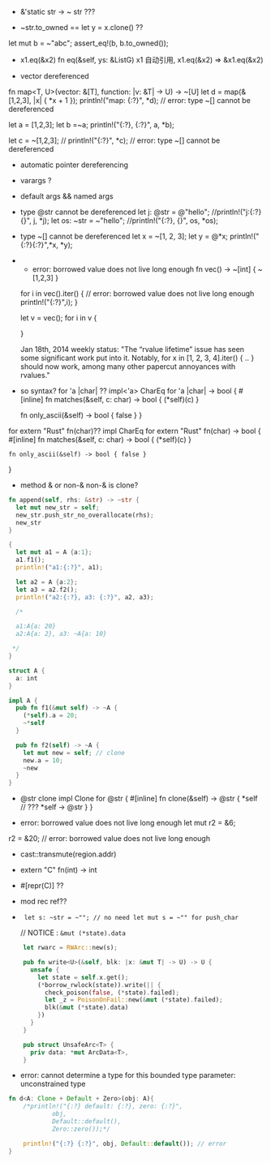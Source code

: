 - &'static str -> ~ str ???

- ~str.to_owned  ==   let y = x.clone()  ??

let mut b = ~"abc";
    assert_eq!(b, b.to_owned());

- x1.eq(&x2) fn eq(&self, ys: &ListG<T>)
  x1 自动引用, x1.eq(&x2) => &x1.eq(&x2)

-  vector dereferenced

  fn map<T, U>(vector: &[T], function: |v: &T| -> U) -> ~[U]
  let d = map(&[1,2,3], |x| { *x + 1 });
  println!("map: {:?}", *d); // error: type ~[<VI6>] cannot be dereferenced

  let a = [1,2,3];
  let b =~a;
  println!("{:?}, {:?}", a, *b);

  let c = ~[1,2,3];
  // println!("{:?}", *c); // error: type ~[<VI17>] cannot be dereferenced


- automatic pointer dereferencing

- varargs ?

- default args && named args

- type @str cannot be dereferenced
    let j: @str = @"hello";
    //println!("j:{:?} {}", j, *j);
    let os: ~str = ~"hello";
    //println!("{:?}, {}", os, *os); 

- type ~[<VI2>] cannot be dereferenced
  let x = ~[1, 2, 3];
  let y = @*x;
  println!("{:?}{:?}",*x, *y);
  
- *  error: borrowed value does not live long enough
fn vec() -> ~[int] {
  ~[1,2,3]
}

  for i in vec().iter() { // error: borrowed value does not live long enough
    println!("{:?}",i);
  }

  let v = vec();
  for i in v {

  }

  Jan 18th, 2014 weekly status:
 "The “rvalue lifetime” issue has seen some significant work put into it. Notably, for x in [1, 2, 3, 4].iter() { .. } should now work, among many other papercut annoyances with rvalues."

-  so syntax?
for 'a |char| ??
impl<'a> CharEq for 'a |char| -> bool {
    #[inline]
    fn matches(&self, c: char) -> bool { (*self)(c) }

    fn only_ascii(&self) -> bool { false }
}

for extern "Rust" fn(char)??
impl CharEq for extern "Rust" fn(char) -> bool {
    #[inline]
    fn matches(&self, c: char) -> bool { (*self)(c) }

    fn only_ascii(&self) -> bool { false }
}

- method & or non-&
non-& is clone?

```rust
fn append(self, rhs: &str) -> ~str {
  let mut new_str = self;
  new_str.push_str_no_overallocate(rhs);
  new_str
}

{
  let mut a1 = A {a:1};
  a1.f1();
  println!("a1:{:?}", a1);

  let a2 = A {a:2};
  let a3 = a2.f2();
  println!("a2:{:?}, a3: {:?}", a2, a3);

  /*

  a1:A{a: 20}
  a2:A{a: 2}, a3: ~A{a: 10}

 */
}

struct A {
  a: int
}

impl A {
  pub fn f1(&mut self) -> ~A {
    (*self).a = 20;
    ~*self
  }

  pub fn f2(self) -> ~A {
    let mut new = self; // clone
    new.a = 10;
    ~new
  }
}
```

- @str clone
impl Clone for @str {
    #[inline]
    fn clone(&self) -> @str {
        *self // ??? *self -> @str
    }
}

- error: borrowed value does not live long enough
let mut r2 = &6;
  
r2 = &20; // error: borrowed value does not live long enough

- cast::transmute(region.addr)

- extern "C" fn(int) -> int

- #[repr(C)] ??


- mod rec ref??

-      let s: ~str = ~""; // no need let mut s = ~"" for push_char

  // NOTICE :  `&mut (*state).data`

```rust
    let rwarc = RWArc::new(s);

    pub fn write<U>(&self, blk: |x: &mut T| -> U) -> U {
      unsafe {
        let state = self.x.get();
        (*borrow_rwlock(state)).write(|| {
          check_poison(false, (*state).failed);
          let _z = PoisonOnFail::new(&mut (*state).failed);
          blk(&mut (*state).data)
        })
      }
    }

    pub struct UnsafeArc<T> {
      priv data: *mut ArcData<T>,
    }
```

- error: cannot determine a type for this bounded type parameter: unconstrained type

```rust
fn d<A: Clone + Default + Zero>(obj: A){
    /*println!("{:?} default: {:?}, zero: {:?}",
            obj,
            Default::default(),
            Zero::zero());*/

    println!("{:?} {:?}", obj, Default::default()); // error
}
```